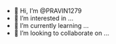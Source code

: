 - 👋 Hi, I’m @PRAVIN1279
- 👀 I’m interested in ...
- 🌱 I’m currently learning ...
- 💞️ I’m looking to collaborate on ...

